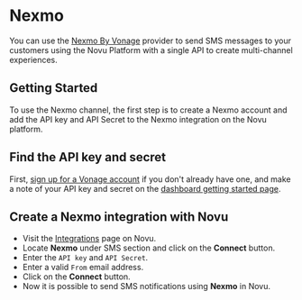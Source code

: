 # Nexmo

You can use the [Nexmo By Vonage](https://www.vonage.com/) provider to send SMS messages to your customers using the Novu Platform with a single API to create multi-channel experiences.

## Getting Started

To use the Nexmo channel, the first step is to create a Nexmo account and add the API key and API Secret to the Nexmo integration on the Novu platform.

## Find the API key and secret

First, [sign up for a Vonage account](https://ui.idp.vonage.com/ui/auth/login) if you don't already have one, and make a note of your API key and secret on the [dashboard getting started page](https://dashboard.nexmo.com/getting-started-guide).

## Create a Nexmo integration with Novu

- Visit the [Integrations](https://web.novu.co/integrations) page on Novu.
- Locate **Nexmo** under SMS section and click on the **Connect** button.
- Enter the `API key` and `API Secret`.
- Enter a valid `From` email address.
- Click on the **Connect** button.
- Now it is possible to send SMS notifications using **Nexmo** in Novu.
